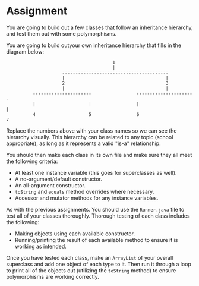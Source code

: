# Assignment

You are going to build out a few classes that follow an inheritance hierarchy, and test them out with some polymorphisms.

You are going to build outyour own inheritance hierarchy that fills in the diagram below:

```
                                        1
                                        |   
                     ----------------------------------------
                     |                                      |
                     2                                      3
                     |                                      |
          ----------------------                 ----------------------            
          |                    |                 |                    |    
          4                    5                 6                    7      
```

Replace the numbers above with your class names so we can see the hierarchy visually. This hierarchy can be related to any topic (school appropriate), as long as it represents a valid "is-a" relationship.

You should then make each class in its own file and make sure they all meet the following criteria:
- At least one instance variable (this goes for superclasses as well).
- A no-argument/default constructor.
- An all-argument constructor.
- `toString` and `equals` method overrides where necessary.
- Accessor and mutator methods for any instance variables.

As with the previous assignments. You should use the `Runner.java` file to test all of your classes thoroughly. Thorough testing of each class includes the following:
- Making objects using each available constructor.
- Running/printing the result of each available method to ensure it is working as intended.

Once you have tested each class, make an `ArrayList` of your overall superclass and add one object of each type to it. Then run it through a loop to print all of the objects out (utilizing the `toString` method) to ensure polymorphisms are working correctly.